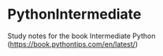 # PythonIntermediate

Study notes for the book Intermediate Python (https://book.pythontips.com/en/latest/)
